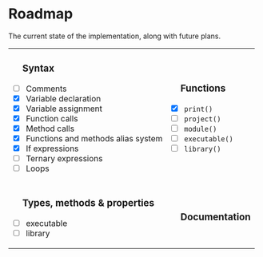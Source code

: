 # Roadmap

<style>
table {
    width: 100%;
}

h3 {
    padding-left: 20px;
}
</style>

The current state of the implementation, along with future plans.
<table>
<tr>
<td><div>

### Syntax
- [ ] Comments
- [x] Variable declaration
- [x] Variable assignment
- [x] Function calls
- [x] Method calls
- [x] Functions and methods alias system
- [x] If expressions
- [ ] Ternary expressions
- [ ] Loops

</div></td>
<td><div>

### Functions
- [x] `print()`
- [ ] `project()`
- [ ] `module()`
- [ ] `executable()`
- [ ] `library()`
 
</div></td> 
</tr>

<tr>
<td><div>

### Types, methods & properties
- [ ] executable
- [ ] library

</div></td>

<td><div>

### Documentation

</div></td>
</tr>
</table>